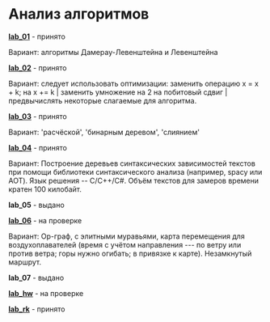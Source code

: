 # Анализ алгоритмов

[**lab_01**](https://github.com/Ananasiika/bmstu-aa/tree/main/lab_01) - принято

Вариант: алгоритмы Дамерау-Левенштейна и Левенштейна

[**lab_02**](https://github.com/Ananasiika/bmstu-aa/tree/main/lab_02) - принято

Вариант: следует использовать оптимизации: заменить операцию x = x + k; на x += k | заменить умножение на 2 на побитовый сдвиг | предвычислять некоторые слагаемые для алгоритма.

[**lab_03**](https://github.com/Ananasiika/bmstu-aa/tree/main/lab_03) - принято

Вариант: 'расчёской', 'бинарным деревом', 'слиянием'

[**lab_04**](https://github.com/Ananasiika/bmstu-aa/tree/main/lab_04_r) - принято

Вариант: Построение деревьев синтаксических зависимостей текстов при помощи библиотеки синтаксического анализа (например, spacy или AOT). Язык решения -- C/C++/C#. Объём текстов для замеров времени кратен 100 килобайт.

**lab_05** - выдано

[**lab_06**](https://github.com/Ananasiika/bmstu-aa/tree/main/lab_06) - на проверке

Вариант: Ор-граф, с элитными муравьями, карта перемещения для воздухоплавателей (время с учётом направления --- по ветру или против ветра; горы нужно огибать; в привязке к карте). Незамкнутый маршрут.

**lab_07** - выдано

[**lab_hw**](https://github.com/Ananasiika/bmstu-aa/tree/main/hw) - на проверке

[**lab_rk**](https://github.com/Ananasiika/bmstu-aa/tree/main/rk) - принято
